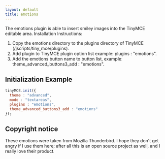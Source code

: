 ```yaml
---
layout: default
title: emotions
---
```


The emotions plugin is able to insert smiley images into the TinyMCE editable area. Installation Instructions:

1.  Copy the emotions directory to the plugins directory of TinyMCE (/jscripts/tiny_mce/plugins).
2.  Add plugin to TinyMCE plugin option list example: plugins : "emotions".
3.  Add the emotions button name to button list, example: theme_advanced_buttons3_add : "emotions".

## Initialization Example

```js
tinyMCE.init({
  theme : "advanced",
  mode : "textareas",
  plugins : "emotions",
  theme_advanced_buttons3_add : "emotions"
});

```

## Copyright notice

These emotions were taken from Mozilla Thunderbird. I hope they don't get angry if I use them here; after all this is an open source project as well, and I really love their product.
